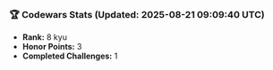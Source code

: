### 🏆 Codewars Stats (Updated: 2025-08-21 09:09:40 UTC)

- **Rank:** 8 kyu
- **Honor Points:** 3
- **Completed Challenges:** 1
